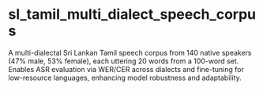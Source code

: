 # sl_tamil_multi_dialect_speech_corpus
A multi-dialectal Sri Lankan Tamil speech corpus from 140 native speakers (47% male, 53% female), each uttering 20 words from a 100-word set. Enables ASR evaluation via WER/CER across dialects and fine-tuning for low-resource languages, enhancing model robustness and adaptability.
